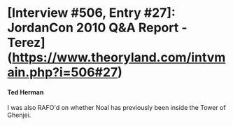 # [Interview #506, Entry #27]: JordanCon 2010 Q&A Report - Terez](https://www.theoryland.com/intvmain.php?i=506#27)

#### Ted Herman

I was also RAFO'd on whether Noal has previously been inside the Tower of Ghenjei.

